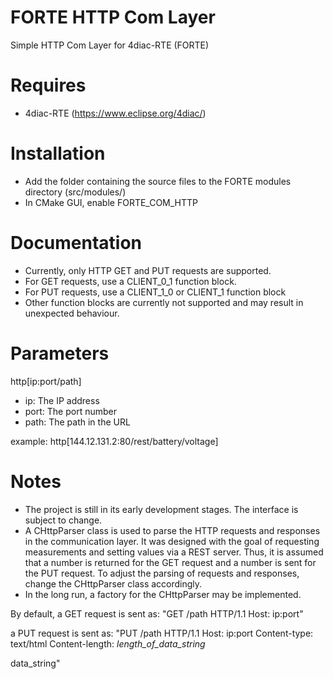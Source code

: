# FORTE HTTP Com Layer
Simple HTTP Com Layer for 4diac-RTE (FORTE)
​
# Requires
* 4diac-RTE (https://www.eclipse.org/4diac/)

# Installation
* Add the folder containing the source files to the FORTE modules directory (src/modules/)
* In CMake GUI, enable FORTE_COM_HTTP
​
# Documentation
* Currently, only HTTP GET and PUT requests are supported.
* For GET requests, use a CLIENT_0_1 function block.
* For PUT requests, use a CLIENT_1_0 or CLIENT_1 function block
* Other function blocks are currently not supported and may result in unexpected behaviour.

# Parameters
http[ip:port/path]
* ip: The IP address
* port: The port number
* path: The path in the URL

example: http[144.12.131.2:80/rest/battery/voltage]

# Notes
* The project is still in its early development stages. The interface is subject to change.
* A CHttpParser class is used to parse the HTTP requests and responses in the communication layer.
  It was designed with the goal of requesting measurements and setting values via a REST server.
  Thus, it is assumed that a number is returned for the GET request and a number is sent for the PUT request.
  To adjust the parsing of requests and responses, change the CHttpParser class accordingly.
* In the long run, a factory for the CHttpParser may be implemented.

By default, a GET request is sent as:
"GET /path HTTP/1.1
Host: ip:port"

a PUT request is sent as:
"PUT /path HTTP/1.1
Host: ip:port
Content-type: text/html
Content-length: *length_of_data_string*


data_string"

